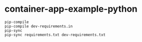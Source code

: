 # container-app-example-python

```shell
pip-compile
pip-compile dev-requirements.in
pip-sync
pip-sync requirements.txt dev-requirements.txt
```

